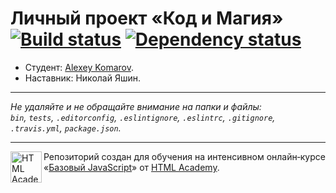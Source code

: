 # Личный проект «Код и Магия» [![Build status][travis-image]][travis-url] [![Dependency status][dependency-image]][dependency-url]

* Студент: [Alexey Komarov](https://up.htmlacademy.ru/javascript/6/user/178804).
* Наставник: Николай Яшин.

---

_Не удаляйте и не обращайте внимание на папки и файлы:_<br>
_`bin`, `tests`, `.editorconfig`, `.eslintignore`, `.eslintrc`, `.gitignore`, `.travis.yml`, `package.json`._

---

<a href="https://htmlacademy.ru/intensive/javascript"><img align="left" width="50" height="50" title="HTML Academy" src="https://up.htmlacademy.ru/static/img/intensive/javascript/logo-for-github.svg"></a>

Репозиторий создан для обучения на интенсивном онлайн‑курсе «[Базовый JavaScript](https://htmlacademy.ru/intensive/javascript)» от [HTML Academy](https://htmlacademy.ru).

[travis-image]: https://travis-ci.org/htmlacademy-javascript/178804-code-and-magick.svg?branch=master
[travis-url]: https://travis-ci.org/htmlacademy-javascript/178804-code-and-magick
[dependency-image]: https://david-dm.org/htmlacademy-javascript/178804-code-and-magick.svg?style=flat-square
[dependency-url]: https://david-dm.org/htmlacademy-javascript/178804-code-and-magick
